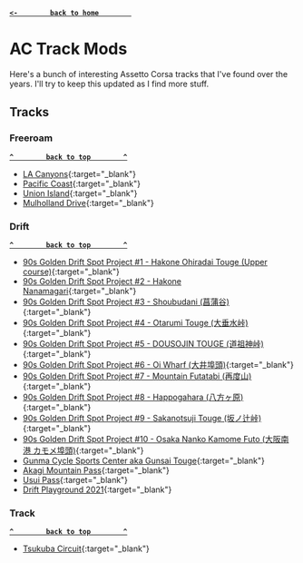 **[`<-        back to home        `](README.md)**
# AC Track Mods
Here's a bunch of interesting Assetto Corsa tracks that I've found over the years. I'll try to keep this updated as I find more stuff.

## Tracks
### Freeroam
**[`^        back to top        ^`](#ac-track-mods)**
- [LA Canyons](https://www.racedepartment.com/downloads/la-canyons.15067/){:target="_blank"}
- [Pacific Coast](https://www.racedepartment.com/downloads/pacific-coast.12087/){:target="_blank"}
- [Union Island](https://www.racedepartment.com/downloads/union-island.45276/){:target="_blank"}
- [Mulholland Drive](https://www.racedepartment.com/downloads/mulholland-drive.42193/){:target="_blank"}
### Drift
**[`^        back to top        ^`](#ac-track-mods)**
- [90s Golden Drift Spot Project #1 - Hakone Ohiradai Touge (Upper course)](https://www.racedepartment.com/downloads/90s-golden-drift-spot-project-1-hakone-ohiradai-touge-upper-course.16188/){:target="_blank"}
- [90s Golden Drift Spot Project #2 - Hakone Nanamagari](https://www.racedepartment.com/downloads/90s-golden-drift-spot-project-2-hakone-nanamagari.16475/){:target="_blank"}
- [90s Golden Drift Spot Project #3 - Shoubudani (菖蒲谷)](https://www.racedepartment.com/downloads/90s-gold-drift-spot-project-3-shoubudani-%E8%8F%96%E8%92%B2%E8%B0%B7.18629/){:target="_blank"}
- [90s Golden Drift Spot Project #4 - Otarumi Touge (大垂水峠)](https://www.racedepartment.com/downloads/90s-golden-drift-spot-project-4-otarumi-touge-%E5%A4%A7%E5%9E%82%E6%B0%B4%E5%B3%A0.19707/){:target="_blank"}
- [90s Golden Drift Spot Project #5 - DOUSOJIN TOUGE (道祖神峠)](https://www.racedepartment.com/downloads/90s-golden-drift-spot-project-5-dousojin-touge-%E9%81%93%E7%A5%96%E7%A5%9E%E5%B3%A0.20480/){:target="_blank"}
- [90s Golden Drift Spot Project #6 - Oi Wharf (大井埠頭)](https://www.racedepartment.com/downloads/90s-golden-drift-spot-project-6-oi-wharf-%E5%A4%A7%E4%BA%95%E5%9F%A0%E9%A0%AD.21844/){:target="_blank"}
- [90s Golden Drift Spot Project #7 - Mountain Futatabi (再度山)](https://www.racedepartment.com/downloads/90s-golden-drift-spot-project-7-mountain-futatabi-%E5%86%8D%E5%BA%A6%E5%B1%B1.22990/){:target="_blank"}
- [90s Golden Drift Spot Project #8 - Happogahara (八方ヶ原)](https://www.racedepartment.com/downloads/90s-golden-drift-spot-8-happogahara-%E5%85%AB%E6%96%B9%E3%83%B6%E5%8E%9F-drift-course.24241/){:target="_blank"}
- [90s Golden Drift Spot Project #9 - Sakanotsuji Touge (坂ノ辻峠)](https://www.racedepartment.com/downloads/90s-golden-drift-spot-project-9-sakanotsuji-touge-%E5%9D%82%E3%83%8E%E8%BE%BB%E5%B3%A0.36738/){:target="_blank"}
- [90s Golden Drift Spot Project #10 - Osaka Nanko Kamome Futo (大阪南港 カモメ埠頭)](https://www.racedepartment.com/downloads/90s-golden-drift-spot-project-10-osaka-nanko-kamome-futo-%EF%BC%88%E5%A4%A7%E9%98%AA%E5%8D%97%E6%B8%AF-%E3%82%AB%E3%83%A2%E3%83%A1%E5%9F%A0%E9%A0%AD%EF%BC%89.53012/){:target="_blank"}
- [Gunma Cycle Sports Center aka Gunsai Touge](https://www.racedepartment.com/downloads/gunma-cycle-sports-center-aka-gunsai-touge-new-scratch-made.32941/){:target="_blank"}
- [Akagi Mountain Pass](https://sharemods.com/4m3rpsjye2mg/ek_akagi.rar.html){:target="_blank"}
- [Usui Pass](https://www.racedepartment.com/downloads/usui-pass.15712/){:target="_blank"}
- [Drift Playground 2021](https://www.racedepartment.com/downloads/drift-playground-2021.43530/){:target="_blank"}
### Track
**[`^        back to top        ^`](#ac-track-mods)**
- [Tsukuba Circuit](https://www.racedepartment.com/downloads/tsukuba-circuit.2629/){:target="_blank"}